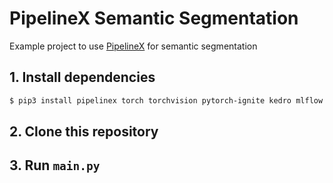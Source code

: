 # PipelineX Semantic Segmentation

Example project to use [PipelineX](https://github.com/Minyus/pipelinex) for semantic segmentation


## 1. Install dependencies

```bash
$ pip3 install pipelinex torch torchvision pytorch-ignite kedro mlflow
```

## 2. Clone this repository

## 3. Run `main.py`

